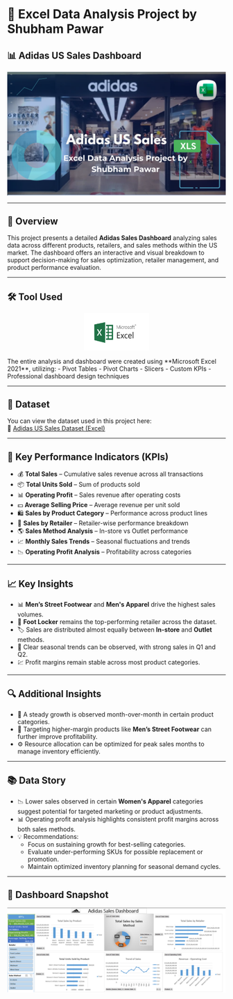 # 👟 Excel Data Analysis Project by Shubham Pawar

## 📊 Adidas US Sales Dashboard  
![Adidas Banner](https://github.com/mjshubham21/Excel_Adidas_US_Sales/blob/main/Images/Banner.png)

---

## 📌 Overview  
This project presents a detailed **Adidas Sales Dashboard** analyzing sales data across different products, retailers, and sales methods within the US market. The dashboard offers an interactive and visual breakdown to support decision-making for sales optimization, retailer management, and product performance evaluation.

---

## 🛠️ Tool Used  
<p align="center">
  <img src="https://github.com/mjshubham21/Excel_Adidas_US_Sales/blob/main/Images/microsoft-excel.png" alt="Microsoft Excel Logo" width="150"/>
</p>  
The entire analysis and dashboard were created using **Microsoft Excel 2021**, utilizing:
- Pivot Tables
- Pivot Charts
- Slicers
- Custom KPIs
- Professional dashboard design techniques

---

## 📁 Dataset  
You can view the dataset used in this project here:  
🔗 [Adidas US Sales Dataset (Excel)](https://github.com/mjshubham21/Excel_Adidas_US_Sales/blob/main/Adidas%20US%20Sales_DATASET.xlsx)

---

## 🎯 Key Performance Indicators (KPIs)

- 💰 **Total Sales** – Cumulative sales revenue across all transactions  
- 📦 **Total Units Sold** – Sum of products sold  
- 📊 **Operating Profit** – Sales revenue after operating costs  
- 💵 **Average Selling Price** – Average revenue per unit sold  
- 🛍️ **Sales by Product Category** – Performance across product lines  
- 🏬 **Sales by Retailer** – Retailer-wise performance breakdown  
- 🌎 **Sales Method Analysis** – In-store vs Outlet performance  
- 📈 **Monthly Sales Trends** – Seasonal fluctuations and trends  
- 📉 **Operating Profit Analysis** – Profitability across categories

---

## 📈 Key Insights

- 📊 **Men’s Street Footwear** and **Men's Apparel** drive the highest sales volumes.
- 🏬 **Foot Locker** remains the top-performing retailer across the dataset.
- 🏷️ Sales are distributed almost equally between **In-store** and **Outlet** methods.
- 📆 Clear seasonal trends can be observed, with strong sales in Q1 and Q2.
- 💹 Profit margins remain stable across most product categories.

---

## 🔍 Additional Insights

- 🔼 A steady growth is observed month-over-month in certain product categories.
- 🎯 Targeting higher-margin products like **Men’s Street Footwear** can further improve profitability.
- ⚙️ Resource allocation can be optimized for peak sales months to manage inventory efficiently.

---

## 📚 Data Story

- 📉 Lower sales observed in certain **Women's Apparel** categories suggest potential for targeted marketing or product adjustments.
- 📊 Operating profit analysis highlights consistent profit margins across both sales methods.
- 💡 Recommendations:  
  - Focus on sustaining growth for best-selling categories.  
  - Evaluate under-performing SKUs for possible replacement or promotion.  
  - Maintain optimized inventory planning for seasonal demand cycles.

---

## 📎 Dashboard Snapshot  
![Dashboard Screenshot](https://github.com/mjshubham21/Excel_Adidas_US_Sales/blob/main/Images/dashboard1.png)
